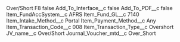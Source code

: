 <?xml version="1.0" encoding="UTF-8"?>
<CustomMetadata xmlns="http://soap.sforce.com/2006/04/metadata" xmlns:xsi="http://www.w3.org/2001/XMLSchema-instance" xmlns:xsd="http://www.w3.org/2001/XMLSchema">
    <label>Over/Short F8</label>
    <protected>false</protected>
    <values>
        <field>Add_To_Interface__c</field>
        <value xsi:type="xsd:boolean">false</value>
    </values>
    <values>
        <field>Add_To_PDF__c</field>
        <value xsi:type="xsd:boolean">false</value>
    </values>
    <values>
        <field>Item_FundAccSystem__c</field>
        <value xsi:type="xsd:string">AFRS</value>
    </values>
    <values>
        <field>Item_Fund_GL__c</field>
        <value xsi:type="xsd:string">7140</value>
    </values>
    <values>
        <field>Item_Intake_Method__c</field>
        <value xsi:type="xsd:string">Portal</value>
    </values>
    <values>
        <field>Item_Payment_Method__c</field>
        <value xsi:type="xsd:string">Any</value>
    </values>
    <values>
        <field>Item_Transaction_Code__c</field>
        <value xsi:type="xsd:string">008</value>
    </values>
    <values>
        <field>Item_Transaction_Type__c</field>
        <value xsi:type="xsd:string">Overshort</value>
    </values>
    <values>
        <field>JV_name__c</field>
        <value xsi:type="xsd:string">Over/Short</value>
    </values>
    <values>
        <field>Journal_Voucher_mtd__c</field>
        <value xsi:type="xsd:string">Over_Short</value>
    </values>
</CustomMetadata>
